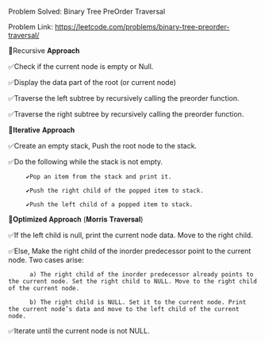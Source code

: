 Problem Solved: Binary Tree PreOrder Traversal

Problem Link: https://leetcode.com/problems/binary-tree-preorder-traversal/





📌Recursive 𝐀𝐩𝐩𝐫𝐨𝐚𝐜𝐡

✅Check if the current node is empty or Null.

✅Display the data part of the root (or current node)

✅Traverse the left subtree by recursively calling the preorder function.

✅Traverse the right subtree by recursively calling the preorder function.



📌𝐈𝐭𝐞𝐫𝐚𝐭𝐢𝐯𝐞 𝐀𝐩𝐩𝐫𝐨𝐚𝐜𝐡

✅Create an empty stack, Push the root node to the stack.

✅Do the following while the stack is not empty.

         ✔️Pop an item from the stack and print it.

         ✔️Push the right child of the popped item to stack.

         ✔️Push the left child of a popped item to stack.



📌𝐎𝐩𝐭𝐢𝐦𝐢𝐳𝐞𝐝 𝐀𝐩𝐩𝐫𝐨𝐚𝐜𝐡 (𝐌𝐨𝐫𝐫𝐢𝐬 𝐓𝐫𝐚𝐯𝐞𝐫𝐬𝐚𝐥)

✅If the left child is null, print the current node data. Move to the right child. 

✅Else, Make the right child of the inorder predecessor point to the current node. Two cases arise: 

          a) The right child of the inorder predecessor already points to the current node. Set the right child to NULL. Move to the right child of the current node. 

          b) The right child is NULL. Set it to the current node. Print the current node’s data and move to the left child of the current node. 

✅Iterate until the current node is not NULL.
